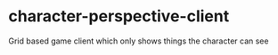 # character-perspective-client
Grid based game client which only shows things the character can see
